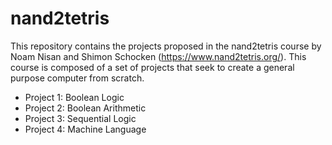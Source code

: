 # nand2tetris
This repository contains the projects proposed in the nand2tetris course by Noam Nisan and Shimon Schocken (https://www.nand2tetris.org/). This course is composed of a set of projects that seek to create a general purpose computer from scratch.

<ul>
  <li>Project 1: Boolean Logic</li>
  <li>Project 2: Boolean Arithmetic</li>
  <li>Project 3: Sequential Logic</li>
  <li>Project 4: Machine Language</li>
</ul>

